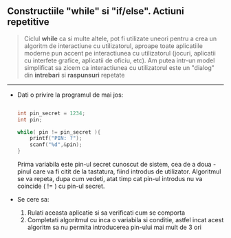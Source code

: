 ## Constructiile "while" si "if/else". Actiuni repetitive

> Ciclul **while** ca si multe altele, pot fi utilizate uneori pentru a crea un algoritm de interactiune cu utilizatorul, aproape toate aplicatiile moderne pun accent pe interactiunea cu utilizatorul (jocuri, aplicatii cu interfete grafice, aplicatii de oficiu, etc). 
> Am putea intr-un model simplificat sa zicem ca interactiunea cu utilizatorul este un "dialog" din **intrebari** si **raspunsuri** repetate

---

* Dati o privire la programul de mai jos:

  ```c

  int pin_secret = 1234;
  int pin;

  while( pin != pin_secret ){
      printf("PIN: ?");
      scanf("%d",&pin);
  }  

  ```  
  Prima variabila este pin-ul secret cunoscut de sistem, cea de a doua - pinul care va fi citit de la tastatura, fiind introdus de utilizator. Algoritmul se va repeta, dupa cum vedeti, atat timp cat pin-ul introdus nu va coincide ( != ) cu pin-ul secret.

* Se cere sa:
  1.  Rulati aceasta aplicatie si sa verificati cum se comporta
  2.  Completati algoritmul cu inca o variabila si conditie, astfel incat acest algoritm sa nu permita introducerea pin-ului mai mult de 3 ori
